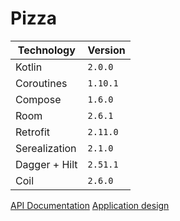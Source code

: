 # Pizza

| Technology | Version |
| - | - |
| Kotlin | `2.0.0` |
| Coroutines | `1.10.1` |
| Compose | `1.6.0` |
| Room | `2.6.1` |
| Retrofit | `2.11.0` |
| Serealization | `2.1.0` |
| Dagger + Hilt | `2.51.1` |
| Coil | `2.6.0` |

[API Documentation](https://shift-intensive.ru/api)
[Application design](https://www.figma.com/design/B3cUuf9D2o3n4N1nkerjB8/Pizza-UI?node-id=0-1&p=f&t=Mldmxkj5XLQDFSqV-0)
